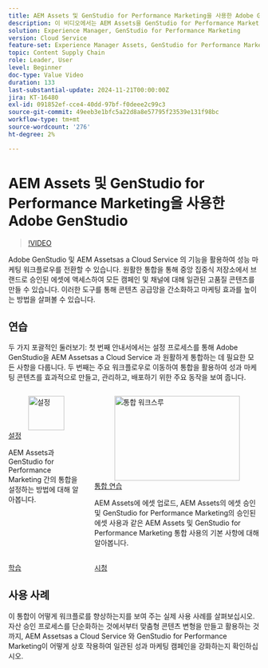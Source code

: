 ```yaml
---
title: AEM Assets 및 GenStudio for Performance Marketing을 사용한 Adobe GenStudio
description: 이 비디오에서는 AEM Assets을 GenStudio for Performance Marketing과 통합하여 팀이 브랜드에서 승인한 자산의 중앙 집중식 저장소에 액세스하여 모든 채널 및 캠페인에서 일관적인 콘텐츠를 보장하는 방법을 설명합니다.
solution: Experience Manager, GenStudio for Performance Marketing
version: Cloud Service
feature-set: Experience Manager Assets, GenStudio for Performance Marketing
topic: Content Supply Chain
role: Leader, User
level: Beginner
doc-type: Value Video
duration: 133
last-substantial-update: 2024-11-21T00:00:00Z
jira: KT-16480
exl-id: 091852ef-cce4-40dd-97bf-f0deee2c99c3
source-git-commit: 49eeb3e1bfc5a22d8a8e57795f23539e131f98bc
workflow-type: tm+mt
source-wordcount: '276'
ht-degree: 2%

---
```


# AEM Assets 및 GenStudio for Performance Marketing을 사용한 Adobe GenStudio

>[!VIDEO](https://video.tv.adobe.com/v/3439263/?learn=on)

Adobe GenStudio 및 AEM Assetsas a Cloud Service 의 기능을 활용하여 성능 마케팅 워크플로우를 전환할 수 있습니다. 원활한 통합을 통해 중앙 집중식 저장소에서 브랜드로 승인된 에셋에 액세스하여 모든 캠페인 및 채널에 대해 일관된 고품질 콘텐츠를 만들 수 있습니다. 이러한 도구를 통해 콘텐츠 공급망을 간소화하고 마케팅 효과를 높이는 방법을 살펴볼 수 있습니다.

## 연습

두 가지 포괄적인 둘러보기: 첫 번째 안내서에서는 설정 프로세스를 통해 Adobe GenStudio을 AEM Assetsas a Cloud Service 과 원활하게 통합하는 데 필요한 모든 사항을 다룹니다. 두 번째는 주요 워크플로우로 이동하여 통합을 활용하여 성과 마케팅 콘텐츠를 효과적으로 만들고, 관리하고, 배포하기 위한 주요 동작을 보여 줍니다.

<!-- CARDS 

* https://experienceleague.adobe.com/en/docs/integrations-learn/experience-cloud/tutorials/genstudio-for-performance-marketing-experience-manager/setup
    {title=Set up}
    {cta=Learn}
    {image=https://experienceleague.adobe.com/en/docs/integrations-learn/experience-cloud/solution-categories/media_1f4cfd2b3f7e2e83862f8a00ce6fc4cd4b21650d1.png?width=2000&format=webply&optimize=medium}
* https://experienceleague.adobe.com/en/docs/integrations-learn/experience-cloud/tutorials/genstudio-for-performance-marketing-experience-manager/integration-walkthrough
    {title=Integration walkthrough}

-->
<!-- START CARDS HTML - DO NOT MODIFY BY HAND -->
<div class="columns">
    <div class="column is-half-tablet is-half-desktop is-one-third-widescreen" aria-label="Set up">
        <div class="card" style="height: 100%; display: flex; flex-direction: column; height: 100%;">
            <div class="card-image">
                <figure class="image x-is-16by9">
                    <a href="https://experienceleague.adobe.com/en/docs/integrations-learn/experience-cloud/tutorials/genstudio-for-performance-marketing-experience-manager/setup" title="설정" target="_blank" rel="referrer">
                        <img class="is-bordered-r-small" src="https://experienceleague.adobe.com/en/docs/integrations-learn/experience-cloud/solution-categories/media_1f4cfd2b3f7e2e83862f8a00ce6fc4cd4b21650d1.png?width=400&format=webply&optimize=medium" alt="설정"
                             style="width: 100%; aspect-ratio: 16 / 9; object-fit: cover; overflow: hidden; display: block; margin: auto;">
                    </a>
                </figure>
            </div>
            <div class="card-content is-padded-small" style="display: flex; flex-direction: column; flex-grow: 1; justify-content: space-between;">
                <div class="top-card-content">
                    <p class="headline is-size-6 has-text-weight-bold">
                        <a href="https://experienceleague.adobe.com/en/docs/integrations-learn/experience-cloud/tutorials/genstudio-for-performance-marketing-experience-manager/setup" target="_blank" rel="referrer" title="설정">설정</a>
                    </p>
                    <p class="is-size-6">AEM Assets과 GenStudio for Performance Marketing 간의 통합을 설정하는 방법에 대해 알아봅니다.</p>
                </div>
                <a href="https://experienceleague.adobe.com/en/docs/integrations-learn/experience-cloud/tutorials/genstudio-for-performance-marketing-experience-manager/setup" target="_blank" rel="referrer" class="spectrum-Button spectrum-Button--outline spectrum-Button--primary spectrum-Button--sizeM" style="align-self: flex-start; margin-top: 1rem;">
                    <span class="spectrum-Button-label has-no-wrap has-text-weight-bold">학습</span>
                </a>
            </div>
        </div>
    </div>
    <div class="column is-half-tablet is-half-desktop is-one-third-widescreen" aria-label="Integration walkthrough">
        <div class="card" style="height: 100%; display: flex; flex-direction: column; height: 100%;">
            <div class="card-image">
                <figure class="image x-is-16by9">
                    <a href="https://experienceleague.adobe.com/en/docs/integrations-learn/experience-cloud/tutorials/genstudio-for-performance-marketing-experience-manager/integration-walkthrough" title="통합 워크스루" target="_blank" rel="referrer">
                        <img class="is-bordered-r-small" src="https://video.tv.adobe.com/v/3439264/?format=jpeg&nocache=1732289222940" alt="통합 워크스루"
                             style="width: 100%; aspect-ratio: 16 / 9; object-fit: cover; overflow: hidden; display: block; margin: auto;">
                    </a>
                </figure>
            </div>
            <div class="card-content is-padded-small" style="display: flex; flex-direction: column; flex-grow: 1; justify-content: space-between;">
                <div class="top-card-content">
                    <p class="headline is-size-6 has-text-weight-bold">
                        <a href="https://experienceleague.adobe.com/en/docs/integrations-learn/experience-cloud/tutorials/genstudio-for-performance-marketing-experience-manager/integration-walkthrough" target="_blank" rel="referrer" title="통합 워크스루">통합 연습</a>
                    </p>
                    <p class="is-size-6">AEM Assets에 에셋 업로드, AEM Assets의 에셋 승인 및 GenStudio for Performance Marketing의 승인된 에셋 사용과 같은 AEM Assets 및 GenStudio for Performance Marketing 통합 사용의 기본 사항에 대해 알아봅니다.</p>
                </div>
                <a href="https://experienceleague.adobe.com/en/docs/integrations-learn/experience-cloud/tutorials/genstudio-for-performance-marketing-experience-manager/integration-walkthrough" target="_blank" rel="referrer" class="spectrum-Button spectrum-Button--outline spectrum-Button--primary spectrum-Button--sizeM" style="align-self: flex-start; margin-top: 1rem;">
                    <span class="spectrum-Button-label has-no-wrap has-text-weight-bold">시청</span>
                </a>
            </div>
        </div>
    </div>
</div>
<!-- END CARDS HTML - DO NOT MODIFY BY HAND -->

## 사용 사례

이 통합이 어떻게 워크플로를 향상하는지를 보여 주는 실제 사용 사례를 살펴보십시오. 자산 승인 프로세스를 단순화하는 것에서부터 맞춤형 콘텐츠 변형을 만들고 활용하는 것까지, AEM Assetsas a Cloud Service 와 GenStudio for Performance Marketing이 어떻게 상호 작용하여 일관된 성과 마케팅 캠페인을 강화하는지 확인하십시오.


<!-- CARDS 

* https://experienceleague.adobe.com/en/docs/integrations-learn/experience-cloud/tutorials/genstudio-for-performance-marketing-experience-manager/use-cases/use-case-1
* https://experienceleague.adobe.com/en/docs/integrations-learn/experience-cloud/tutorials/genstudio-for-performance-marketing-experience-manager/use-cases/use-case-2

-->


<br/>
<br/>